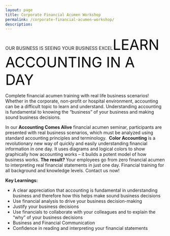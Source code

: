 ```yaml
---
layout: page
title: Corporate Financial Acumen Workshop
permalink: /corporate-financial-acumen-workshop/
description:
---
```

OUR BUSINESS IS SEEING YOUR BUSINESS EXCEL<span style="color: #000; font-size: 45px;">LEARN ACCOUNTING IN A DAY</span>
<p style="text-align: left;">Complete financial acumen training with real life business scenarios! Whether in the corporate, non-profit or hospital environment, accounting can be a difficult topic to learn and understand. Understanding accounting is fundamental to knowing the “business” of your business and making sound business decisions.</p>
<p style="text-align: left;">In our <strong>Accounting Comes Alive</strong> financial acumen seminar, participants are presented with real business scenarios, which must be analyzed using standard accounting principles and terminology.  <strong>Color Accounting</strong> is a revolutionary new way of quickly and easily understanding financial information in one day. It uses diagrams and logical colors to show graphically how accounting works – it builds a potent model of how business works. <strong>The result? </strong>Your employees go from zero financial acumen to interpreting real financial statements in just one day. Financial training for all background and knowledge levels. Contact us now!</p>
<p style="text-align: left;"><strong>Key Learnings:</strong></p>

<ul>
 	<li style="text-align: left;">A clear appreciation that accounting is fundamental in understanding business and therefore how this helps make sound business decisions</li>
 	<li style="text-align: left;">Use financial analysis to drive your business decision-making</li>
 	<li style="text-align: left;">Justify your business decisions</li>
 	<li style="text-align: left;">Use financials to collaborate with your colleagues and to explain the “why” of your business decisions</li>
 	<li style="text-align: left;">Business and Financial Communication</li>
 	<li style="text-align: left;">Confidence in reading and interpreting your financial statements</li>
</ul>
<style>div.wpforms-container-full .wpforms-form input, div.wpforms-container-full .wpforms-form button, div.wpforms-container-full .wpforms-form .wpforms-page-button{background:#000!important;}</style>


